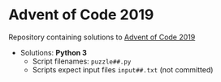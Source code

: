 # Advent of Code 2019

Repository containing solutions to [Advent of Code 2019](https://adventofcode.com/2019)

  * Solutions: **Python 3**
    * Script filenames: `puzzle##.py`
    * Scripts expect input files `input##.txt` (not committed)
